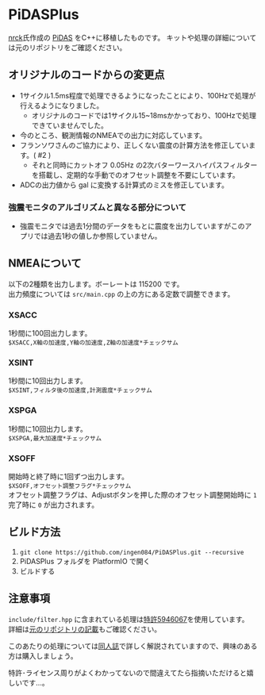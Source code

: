 # PiDASPlus

[nrck](https://github.com/nrck)氏作成の [PiDAS](https://github.com/nrck/PiDAS) をC++に移植したものです。
キットや処理の詳細については元のリポジトリをご確認ください。

## オリジナルのコードからの変更点

- 1サイクル1.5ms程度で処理できるようになったことにより、100Hzで処理が行えるようになりました。
  - オリジナルのコードでは1サイクル15~18msかかっており、100Hzで処理できていませんでした。
- 今のところ、観測情報のNMEAでの出力に対応しています。
- フランソワさんのご協力により、正しくない震度の計算方法を修正しています。( #2 )
  - それと同時にカットオフ 0.05Hz の2次バターワースハイパスフィルターを搭載し、定期的な手動でのオフセット調整を不要にしています。
- ADCの出力値から gal に変換する計算式のミスを修正しています。

### 強震モニタのアルゴリズムと異なる部分について

- 強震モニタでは過去1分間のデータをもとに震度を出力していますがこのアプリでは過去1秒の値しか参照していません。

## NMEAについて

以下の2種類を出力します。ボーレートは 115200 です。  
出力頻度については `src/main.cpp` の上の方にある定数で調整できます。

### XSACC

1秒間に100回出力します。  
`$XSACC,X軸の加速度,Y軸の加速度,Z軸の加速度*チェックサム`

### XSINT

1秒間に10回出力します。  
`$XSINT,フィルタ後の加速度,計測震度*チェックサム`

### XSPGA

1秒間に10回出力します。  
`$XSPGA,最大加速度*チェックサム`

### XSOFF

開始時と終了時に1回ずつ出力します。  
`$XSOFF,オフセット調整フラグ*チェックサム`  
オフセット調整フラグは、Adjustボタンを押した際のオフセット調整開始時に `1` 完了時に `0` が出力されます。

## ビルド方法

1. `git clone https://github.com/ingen084/PiDASPlus.git --recursive`
2. PiDASPlus フォルダを PlatformIO で開く
3. ビルドする

## 注意事項

`include/filter.hpp` に含まれている処理は[特許5946067](https://plidb.inpit.go.jp/pldb/html/HTML.L/2016/001/L2016001200.html)を使用しています。  
詳細は[元のリポジトリの記載](https://github.com/nrck/PiDAS/blob/main/NOTICE)もご確認ください。

このあたりの処理については[同人誌](https://booth.pm/ja/items/3022619)で詳しく解説されていますので、興味のある方は購入しましょう。

特許･ライセンス周りがよくわかってないので間違えてたら指摘いただけると嬉しいです…。
